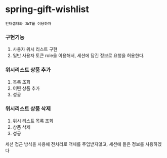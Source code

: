 # spring-gift-wishlist

`인터셉터와 JWT를 이용하자`
### 구현기능
1. 사용자 위시 리스트 구현
2. 일반 사용자 토큰 role을 이용해서, 세션에 담긴 정보로 요청을 허용한다.

### 위시리스트 상품 추가
1. 목록 조회
2. 어떤 상품 추가
3. 성공 

### 위시리스트 상품 삭제
1. 위시 리스트 목록 조회
2. 상품 삭제
3. 성공

세션 접근 방식을 사용해 전처리로 객체를 주입받지않고, 세션에 들은 정보를 사용하겠다
